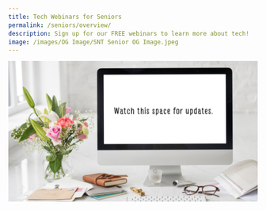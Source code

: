 ```yaml
---
title: Tech Webinars for Seniors
permalink: /seniors/overview/
description: Sign up for our FREE webinars to learn more about tech!
image: /images/OG Image/SNT Senior OG Image.jpeg
---
```

![stay tuned for free webinars for seniors in october](/images/No%20Webinar/Stay%20Tuned.png)
